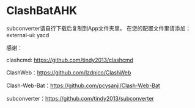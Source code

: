 # ClashBatAHK

subconverter请自行下载后复制到App文件夹里。
在您的配置文件里请添加：
external-ui: yacd

感谢：

clashcmd: https://github.com/tindy2013/clashcmd

ClashWeb：https://github.com/lzdnico/ClashWeb

Clash-Web-Bat：https://github.com/pcysanji/Clash-Web-Bat

subconverter：https://github.com/tindy2013/subconverter
